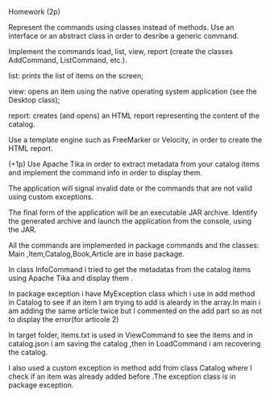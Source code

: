Homework (2p)

Represent the commands using classes instead of methods. Use an interface or an abstract class in order to desribe a generic command.

Implement the commands load, list, view, report (create the classes AddCommand, ListCommand, etc.).

list: prints the list of items on the screen;

view: opens an item using the native operating system application (see the Desktop class);

report: creates (and opens) an HTML report representing the content of the catalog.

Use a template engine such as FreeMarker or Velocity, in order to create the HTML report.

(+1p) Use Apache Tika in order to extract metadata from your catalog items and implement the command info in order to display them.

The application will signal invalid date or the commands that are not valid using custom exceptions.

The final form of the application will be an executable JAR archive. Identify the generated archive and launch the application from the console, using the JAR.

All the commands are implemented in package commands and the classes: Main ,Item,Catalog,Book,Article are in base package.

In class InfoCommand i tried to get the metadatas from the catalog items using Apache Tika and display them .

In package exception i have MyException class which i use in add method in Catalog to see if an item I am trying to add is aleardy in the array.In main i am adding the same article twice but I commented on the add part so as not to display the error(for articole 2)

In target folder, items.txt is used in ViewCommand to see the items and in catalog.json i am saving the catalog ,then in LoadCommand i am recovering the catalog.

I also used a custom exception in method add from class Catalog where I check if an item was already added before .The exception class is in package exception. 
